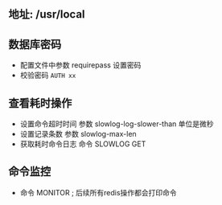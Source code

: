 ## 地址: /usr/local

## 数据库密码
 * 配置文件中参数 requirepass 设置密码
 * 校验密码 ```AUTH xx```

## 查看耗时操作
 * 设置命令超时时间 参数 slowlog-log-slower-than 单位是微秒
 * 设置记录条数 参数 slowlog-max-len 
 * 获取耗时命令日志 命令 SLOWLOG GET

## 命令监控
 * 命令 MONITOR ; 后续所有redis操作都会打印命令